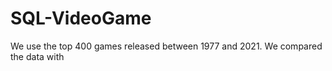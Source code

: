 # SQL-VideoGame
We use the top 400 games released between 1977 and 2021. We compared the data with 

